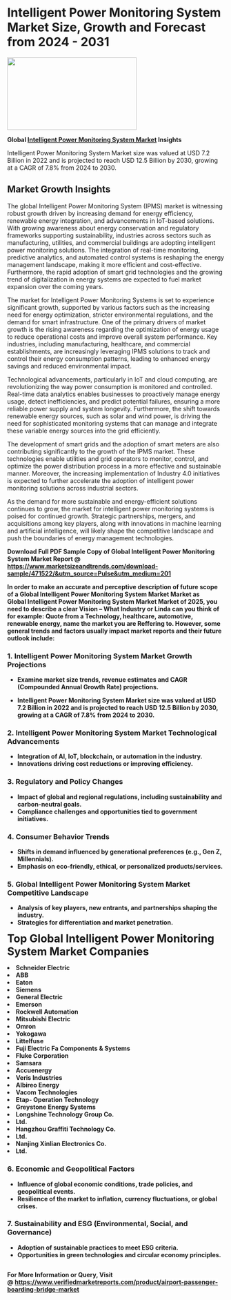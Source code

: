 <H1>Intelligent Power Monitoring System Market Size, Growth and Forecast from 2024 - 2031</H1><img class="aligncenter size-medium wp-image-584254" src="https://thirdeyenews.in/wp-content/uploads/2024/09/Global-Market-Research-300x168.jpeg" alt="" width="300" height="168" /><p><strong>Global&nbsp;<a href="https://www.marketsizeandtrends.com/download-sample/471522/&amp;utm_source=Pulse&amp;utm_medium=201">Intelligent Power Monitoring System Market</a> Insights</strong></p><p>Intelligent Power Monitoring System Market size was valued at USD 7.2 Billion in 2022 and is projected to reach USD 12.5 Billion by 2030, growing at a CAGR of 7.8% from 2024 to 2030.</p><p><h2>Market Growth Insights</h2> <p>The global Intelligent Power Monitoring System (IPMS) market is witnessing robust growth driven by increasing demand for energy efficiency, renewable energy integration, and advancements in IoT-based solutions. With growing awareness about energy conservation and regulatory frameworks supporting sustainability, industries across sectors such as manufacturing, utilities, and commercial buildings are adopting intelligent power monitoring solutions. The integration of real-time monitoring, predictive analytics, and automated control systems is reshaping the energy management landscape, making it more efficient and cost-effective. Furthermore, the rapid adoption of smart grid technologies and the growing trend of digitalization in energy systems are expected to fuel market expansion over the coming years.</p> <p><strong></strong></p> <p>The market for Intelligent Power Monitoring Systems is set to experience significant growth, supported by various factors such as the increasing need for energy optimization, stricter environmental regulations, and the demand for smart infrastructure. One of the primary drivers of market growth is the rising awareness regarding the optimization of energy usage to reduce operational costs and improve overall system performance. Key industries, including manufacturing, healthcare, and commercial establishments, are increasingly leveraging IPMS solutions to track and control their energy consumption patterns, leading to enhanced energy savings and reduced environmental impact.</p> <p>Technological advancements, particularly in IoT and cloud computing, are revolutionizing the way power consumption is monitored and controlled. Real-time data analytics enables businesses to proactively manage energy usage, detect inefficiencies, and predict potential failures, ensuring a more reliable power supply and system longevity. Furthermore, the shift towards renewable energy sources, such as solar and wind power, is driving the need for sophisticated monitoring systems that can manage and integrate these variable energy sources into the grid efficiently.</p> <p>The development of smart grids and the adoption of smart meters are also contributing significantly to the growth of the IPMS market. These technologies enable utilities and grid operators to monitor, control, and optimize the power distribution process in a more effective and sustainable manner. Moreover, the increasing implementation of Industry 4.0 initiatives is expected to further accelerate the adoption of intelligent power monitoring solutions across industrial sectors.</p> <p>As the demand for more sustainable and energy-efficient solutions continues to grow, the market for intelligent power monitoring systems is poised for continued growth. Strategic partnerships, mergers, and acquisitions among key players, along with innovations in machine learning and artificial intelligence, will likely shape the competitive landscape and push the boundaries of energy management technologies.</p> <p><strong></p><p><span class=""><strong>Download Full PDF Sample Copy of Global Intelligent Power Monitoring System Market Report</strong> @ <a href="https://www.marketsizeandtrends.com/download-sample/471522/&amp;utm_source=Pulse&amp;utm_medium=201" target="_blank">https://www.marketsizeandtrends.com/download-sample/471522/&amp;utm_source=Pulse&amp;utm_medium=201</a></span></p><p>In order to make an accurate and perceptive description of future scope of a Global&nbsp;Intelligent Power Monitoring System Market Market as Global&nbsp;Intelligent Power Monitoring System Market Market of 2025, you need to describe a clear Vision &ndash; What Industry or Linda can you think of for example: Quote from a Technology, healthcare, automotive, renewable energy, name the market you are Reffering to. However, some general trends and factors usually impact market reports and their future outlook include:</p><h3>1.&nbsp;<strong>Intelligent Power Monitoring System Market Growth Projections</strong></h3><ul><li>Examine market size trends, revenue estimates and CAGR (Compounded Annual Growth Rate) projections.</li><li><p>Intelligent Power Monitoring System Market size was valued at USD 7.2 Billion in 2022 and is projected to reach USD 12.5 Billion by 2030, growing at a CAGR of 7.8% from 2024 to 2030.</p></li></ul><h3>2.&nbsp;<strong>Intelligent Power Monitoring System Market Technological Advancements</strong></h3><ul><li>Integration of AI, IoT, blockchain, or automation in the industry.</li><li>Innovations driving cost reductions or improving efficiency.</li></ul><h3>3.&nbsp;<strong>Regulatory and Policy Changes</strong></h3><ul><li>Impact of global and regional regulations, including sustainability and carbon-neutral goals.</li><li>Compliance challenges and opportunities tied to government initiatives.</li></ul><h3>4.&nbsp;<strong>Consumer Behavior Trends</strong></h3><ul><li>Shifts in demand influenced by generational preferences (e.g., Gen Z, Millennials).</li><li>Emphasis on eco-friendly, ethical, or personalized products/services.</li></ul><h3>5.&nbsp;<strong>Global Intelligent Power Monitoring System Market Competitive Landscape</strong></h3><ul><li>Analysis of key players, new entrants, and partnerships shaping the industry.</li><li>Strategies for differentiation and market penetration.</li></ul><p data-pm-slice="1 1 []"><span style="color: inherit; font-family: inherit; font-size: 25px;">Top Global Intelligent Power Monitoring System Market Companies</span></p><div class="" data-test-id=""><p><li>Schneider Electric</li><li> ABB</li><li> Eaton</li><li> Siemens</li><li> General Electric</li><li> Emerson</li><li> Rockwell Automation</li><li> Mitsubishi Electric</li><li> Omron</li><li> Yokogawa</li><li> Littelfuse</li><li> Fuji Electric Fa Components & Systems</li><li> Fluke Corporation</li><li> Samsara</li><li> Accuenergy</li><li> Veris Industries</li><li> Albireo Energy</li><li> Vacom Technologies</li><li> Etap- Operation Technology</li><li> Greystone Energy Systems</li><li> Longshine Technology Group Co.</li><li>Ltd.</li><li> Hangzhou Graffiti Technology Co.</li><li> Ltd.</li><li> Nanjing Xinlian Electronics Co.</li><li>Ltd.</li></p></div><h3>6.&nbsp;<strong>Economic and Geopolitical Factors</strong></h3><ul><li>Influence of global economic conditions, trade policies, and geopolitical events.</li><li>Resilience of the market to inflation, currency fluctuations, or global crises.</li></ul><h3>7.&nbsp;<strong>Sustainability and ESG (Environmental, Social, and Governance)</strong></h3><ul><li>Adoption of sustainable practices to meet ESG criteria.</li><li>Opportunities in green technologies and circular economy principles.</li></ul><h2><strong style="font-size: 14px;">For More Information or Query, Visit @&nbsp;</strong><a style="background-color: #ffffff; font-size: 14px;" href="https://www.marketsizeandtrends.com/report/intelligent-power-monitoring-system-market/" target="_blank">https://www.verifiedmarketreports.com/product/airport-passenger-boarding-bridge-market</a></h2>
